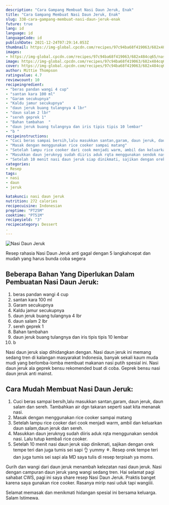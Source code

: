 ```yaml
---
description: "Cara Gampang Membuat Nasi Daun Jeruk, Enak"
title: "Cara Gampang Membuat Nasi Daun Jeruk, Enak"
slug: 338-cara-gampang-membuat-nasi-daun-jeruk-enak
future: true
lang: id
language: id
languageCode: id
publishDate: 2021-12-24T07:29:14.053Z 
thumbnail: https://img-global.cpcdn.com/recipes/97c94ba68f419063/682x484cq65/nasi-daun-jeruk-foto-resep-utama.png
images:
- https://img-global.cpcdn.com/recipes/97c94ba68f419063/682x484cq65/nasi-daun-jeruk-foto-resep-utama.png
image: https://img-global.cpcdn.com/recipes/97c94ba68f419063/682x484cq65/nasi-daun-jeruk-foto-resep-utama.png
cover: https://img-global.cpcdn.com/recipes/97c94ba68f419063/682x484cq65/nasi-daun-jeruk-foto-resep-utama.png
author: Mittie Thompson
ratingvalue: 4.7
reviewcount: 10
recipeingredient:
- "beras pandan wangi 4 cup"
- "santan kara 100 ml"
- "Garam secukupnya"
- "Kaldu jamur secukupnya"
- "daun jeruk buang tulangnya 4 lbr"
- "daun salam 2 lbr"
- "sereh geprek 1"
- "Bahan tambahan  "
- "daun jeruk buang tulangnya dan iris tipis tipis 10 lembar"
- "b "
recipeinstructions:
- "Cuci beras sampai bersih,lalu masukkan santan,garam, daun jeruk, daun salam dan sereh. Tambahkan air dgn takaran seperti saat kita menanak nasi."
- "Masak dengan menggunakan rice cooker sampai matang"
- "Setelah lampu rice cooker dari cook menjadi warm, ambil dan keluarkan daun salam,daun jeruk dan sereh."
- "Masukkan daun jeruknyg sudah diiris aduk rqta menggunakan sendok nasi. Lalu tutup kembali rice cooker."
- "Setelah 10 menit nasi daun jeruk siap dinikmati, sajikan dengan orek tempe teri dan juga tumis sei sapi 👌 yummy ⚘. Resep orek tempe teri dan juga tumis sei sapi ala MD saya tulis di resep terpisah ya moms."
categories:
- Resep
tags:
- nasi
- daun
- jeruk

katakunci: nasi daun jeruk 
nutrition: 272 calories
recipecuisine: Indonesian
preptime: "PT25M"
cooktime: "PT51M"
recipeyield: "3"
recipecategory: Dessert
. 
---
```



![Nasi Daun Jeruk](https://img-global.cpcdn.com/recipes/97c94ba68f419063/682x484cq65/nasi-daun-jeruk-foto-resep-utama.png)

Resep rahasia Nasi Daun Jeruk  anti gagal dengan 5 langkahcepat dan mudah yang harus bunda coba segera

<!--inarticleads1-->

## Beberapa Bahan Yang Diperlukan Dalam Pembuatan Nasi Daun Jeruk:

1. beras pandan wangi 4 cup
1. santan kara 100 ml
1. Garam secukupnya
1. Kaldu jamur secukupnya
1. daun jeruk buang tulangnya 4 lbr
1. daun salam 2 lbr
1. sereh geprek 1
1. Bahan tambahan  
1. daun jeruk buang tulangnya dan iris tipis tipis 10 lembar
1. b 

Nasi daun jeruk siap dihidangkan dengan. Nasi daun jeruk ini memang sedang tren di kalangan masyarakat Indonesia, banyak sekali kaum muda mudi yang berlomba-lomba membuat makanan nasi putih spesial ini. Nasi daun jeruk ala geprek bensu rekomended buat di coba. Geprek bensu nasi daun jeruk anti mainst. 

<!--inarticleads2-->

## Cara Mudah Membuat Nasi Daun Jeruk:

1. Cuci beras sampai bersih,lalu masukkan santan,garam, daun jeruk, daun salam dan sereh. Tambahkan air dgn takaran seperti saat kita menanak nasi.
1. Masak dengan menggunakan rice cooker sampai matang
1. Setelah lampu rice cooker dari cook menjadi warm, ambil dan keluarkan daun salam,daun jeruk dan sereh.
1. Masukkan daun jeruknyg sudah diiris aduk rqta menggunakan sendok nasi. Lalu tutup kembali rice cooker.
1. Setelah 10 menit nasi daun jeruk siap dinikmati, sajikan dengan orek tempe teri dan juga tumis sei sapi 👌 yummy ⚘. Resep orek tempe teri dan juga tumis sei sapi ala MD saya tulis di resep terpisah ya moms.


Gurih dan wangi dari daun jeruk menambah kelezatan nasi daun jeruk. Nasi dengan campuran daun jeruk yang wangi sedang tren. Hai selamat pagi sahabat CWS, pagi ini saya share resep Nasi Daun Jeruk. Praktis banget karena saya gunakan rice cooker. Rasanya mirip nasi uduk tapi wangiiii. 

Selamat memasak dan menikmati hidangan spesial ini bersama keluarga. Salam Istimewa.
